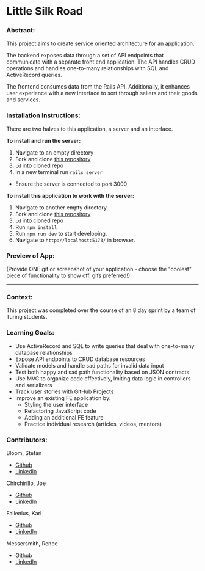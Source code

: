 # Little Silk Road 

### Abstract:
This project aims to create service oriented architecture for an application. 

The backend exposes data through a set of API endpoints that communicate with a separate front end application. The API handles CRUD operations and handles one-to-many relationships with SQL and ActiveRecord queries.

The frontend consumes data from the Rails API. Additionally, it enhances user experience with a new interface to sort through sellers and their goods and services.

### Installation Instructions:

There are two halves to this application, a server and an interface.

**To install and run the server:**

1. Navigate to an empty directory
1. Fork and clone [this repository](https://github.com/stefanjbloom/little_silk_road)
1. `cd` into cloned repo
1. In a new terminal run `rails server`
  - Ensure the server is connected to port 3000

**To install this application to work with the server:**

1. Navigate to another empty directory
1. Fork and clone [this repository](https://github.com/jchirch/little-silkroad-fe)
1. `cd` into cloned repo
1. Run `npm install`
1. Run `npm run dev` to start developing.
1. Navigate to `http://localhost:5173/` in browser.

### Preview of App:
(Provide ONE gif or screenshot of your application - choose the "coolest" piece of functionality to show off. gifs preferred!)






----

### Context:
This project was completed over the course of an 8 day sprint by a team of Turing students.

### Learning Goals:
- Use ActiveRecord and SQL to write queries that deal with one-to-many database relationships
- Expose API endpoints to CRUD database resources
- Validate models and handle sad paths for invalid data input
- Test both happy and sad path functionality based on JSON contracts
- Use MVC to organize code effectively, lmiting data logic in controllers and serializers
- Track user stories with GitHub Projects
- Improve an existing FE application by:
  - Styling the user interface
  - Refactoring JavaScript code
  - Adding an additional FE feature
  - Practice individual research (articles, videos, mentors)



### Contributors:
Bloom, Stefan
  - [Github](https://github.com/stefanjbloom)
  - [LinkedIn](https://www.linkedin.com/in/stefanjbloom/)

Chirchirillo, Joe
  - [Github](https://github.com/jchirch)
  - [LinkedIn](https://www.linkedin.com/in/joechirchirillo/)

Fallenius, Karl
  - [Github](https://github.com/SmilodonP)
  - [LinkedIn](https://www.linkedin.com/in/karlfallenius/)

Messersmith, Renee
  - [Github](https://github.com/reneemes)
  - [LinkedIn](https://www.linkedin.com/in/reneemessersmith/)
